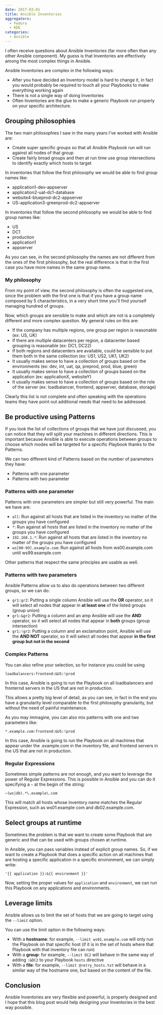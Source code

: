 ```yaml
---
date: 2017-03-01
title: Ansible Inventories
aggregators:
  - Fedora
  - KDE
categories:
  - Ansible
---
```


I often receive questions about Ansible Inventories (far more often than any other Ansible component).
My guess is that Inventories are effectively among the most complex things in Ansible.

Ansible Inventories are complex in the following ways:

* After you have decided an Inventory model is hard to change it, in fact you would probably be required to touch all your Playbooks to make everything working again
* There is not a single way of doing Inventories
* Often Inventories are the glue to make a generic Playbook run properly on your specific architecture.

## Grouping philosophies

The two main philosophies I saw in the many years I've worked with Ansible are:

* Create super specific groups so that all Ansible Playbook run will run against all nodes of that group
* Create fairly broad groups and then at run time use group intersections to identify exactly which hosts to target

In inventories that follow the first philosophy we would be able to find group names like:

* application1-dev-appserver
* application2-uat-dc1-database
* website4-blueprod-dc2-appserver
* US-application3-greenprod-dc2-appserver

In inventories that follow the second philosophy we would be able to find group names like:

* US
* DC1
* production
* application1
* appserver

As you can see, in the second philosophy the names are not different from the ones of the first philosophy, but the real difference is that in the first case you have more names in the same group name.

### My philosophy

From my point of view, the second philosophy is often the suggested one, since the problem with the first one is that if you have a group name composed by 5 characteristics, in a very short time you'll find yourself managing hundred of groups.

Now, which groups are sensible to make and which are not is a completely different and more complex question.
My general rules on this are:

* If the company has multiple regions, one group per region is reasonable (ex: US, UK)
* If there are multiple datacenters per region, a datacenter based grouping is reasonable (ex: DC1, DC22)
* If both regions and datacenters are available, could be sensible to put them both in the same collection (ex: US1, US2, UK1, UK2)
* It usually makes sense to have a collection of groups based on the environments (ex: dev, int, uat, qa, preprod, prod, blue, green)
* It usually makes sense to have a collection of groups based on the application (ex: applicationX, websiteY)
* It usually makes sense to have a collection of groups based on the role of the server (ex: loadbalancer, frontend, appserver, database, storage)

Clearly this list is not complete and often speaking with the operations teams they have point out additional needs that need to be addressed.

## Be productive using Patterns
If you look the list of collections of groups that we have just discussed, you can notice that they will split your machines in different directions.
This is important because Ansible is able to execute operations between groups to choose which modes will be targeted for a specific Playbook thanks to the Patterns.

We can two different kind of Patterns based on the number of parameters they have:

* Patterns with one parameter
* Patterns with two parameter

### Patterns with one parameter
Patterns with one parameters are simpler but still very powerful.
The main we have are:

* `all`: Run against all hosts that are listed in the inventory no matter of the groups you have configured
* `*`: Run against all hosts that are listed in the inventory no matter of the groups you have configured
* `192.168.1.*`: Run against all hosts that are listed in the inventory no matter of the groups you have configured
* `ws[00-99].example.com`: Run against all hosts from ws00.example.com until ws99.example.com

Other patterns that respect the same principles are usable as well.

### Patterns with two parameters
Ansible Patterns allow us to also do operations between two different groups, so we can do:

* `gr1:gr2`: Putting a single column Ansible will use the **OR** operator, so it will select all nodes that appear in **at least one** of the listed groups (group union)
* `gr1:&gr2`: Putting a column and an amp Ansible will use the **AND** operator, so it will select all nodes that appear in **both** groups (group intersection)
* `gr1:!gr2`: Putting a column and an exclamation point, Ansible will use the **AND NOT** operator, so it will select all nodes that appear **in the first group but not in the second**

### Complex Patterns

You can also refine your selection, so for instance you could be using

```none
loadbalancers:frontend:&US:!prod
```

In this case, Ansible is going to run the Playbook on all loadbalancers and fronternd servers in the US that are not in production.

This allows a pretty big level of detail, as you can see, in fact in the end you have a granularity level comparable to the first philosophy granularity, but without the need of painful maintenance.

As you may immagine, you can also mix patterns with one and two parameters like:

```none
*.example.com:frontend:&US:!prod
```

In this case, Ansible is going to run the Playbook on all machines that appear under the .example.com in the inventory file, and frontend servers in the US that are not in production.

### Regular Expressions
Sometimes simple patterns are not enough, and you want to leverage the power of Regular Expressions.
This is possible in Ansible and you can do it specifying a `~` at the begin of the string:

```none
~(ws|db).*\.example\.com
```

This will match all hosts whose inventory name matches the Regular Expression, such as ws01.example com and db02.example.com.

## Select groups at runtime
Sometimes the problem is that we want to create some Playbook that are generic and that can be used with groups chosen at runtime.

In Ansible, you can pass variables instead of explicit group names.
So, if we want to create a Playbook that does a specific action on all machines that are hosting a specific application in a specific environment, we can simply write:

```none
'{{ application }}:&{{ environment }}'
```

Now, setting the proper values for `application` and `environment`, we can run this Playbook on any applications and environments.

## Leverage limits

Ansible allows us to limit the set of hosts that we are going to target using the `--limit` option.

You can use the limit option in the following ways:

* With a **hostname**: for example, `--limit ws01.example.com` will only run the Playbook on that specific host (if it is in the set of hosts where that Playbook with that inventory file can run)
* With a **group**: for example, `--limit DC2` will behave in the same way of adding `:&DC2` to your Playbook `hosts` directive
* With a **file**: for example, `--limit @retry_hosts.txt` will behave in a similar way of the hostname one, but based on the content of the file.

## Conclusion
Ansible Inventories are very flexible and powerful, is properly designed and I hope that this blog post would help designing your Inventories in the best way possible.
